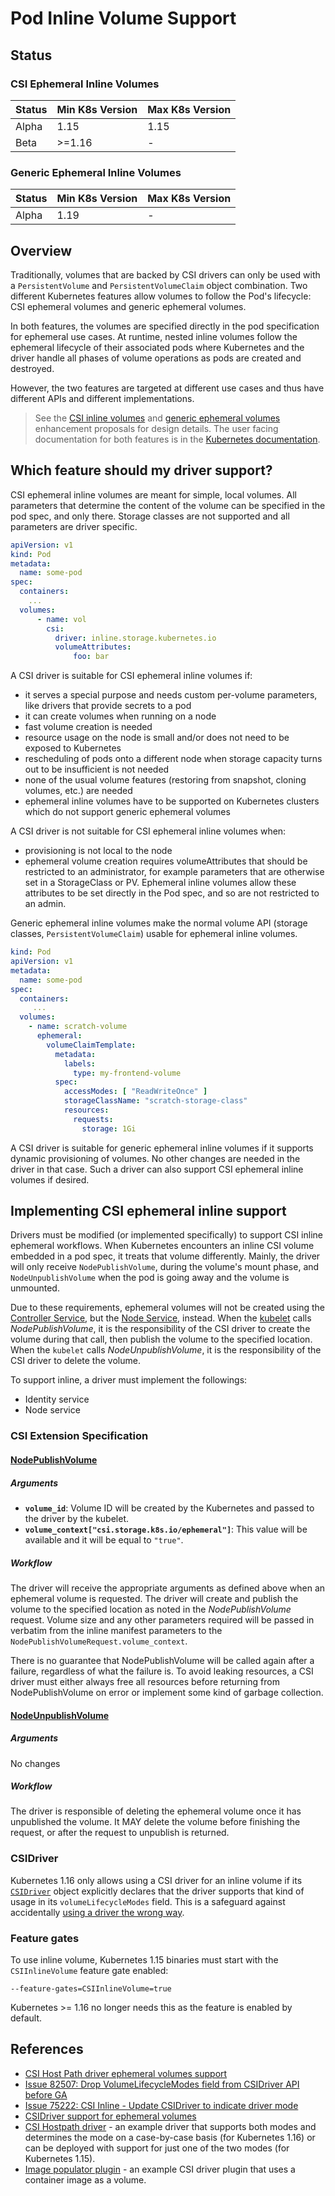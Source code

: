 # Pod Inline Volume Support

## Status

### CSI Ephemeral Inline Volumes

Status | Min K8s Version | Max K8s Version
--|--|--
Alpha | 1.15 | 1.15
Beta | >=1.16 | -

### Generic Ephemeral Inline Volumes

Status | Min K8s Version | Max K8s Version
--|--|--
Alpha | 1.19 | -

## Overview
Traditionally, volumes that are backed by CSI drivers can only be used
with a `PersistentVolume` and `PersistentVolumeClaim` object
combination. Two different Kubernetes features allow volumes to follow
the Pod's lifecycle: CSI ephemeral volumes and generic ephemeral
volumes.

In both features, the volumes are specified directly in the pod
specification for ephemeral use cases.  At runtime, nested inline
volumes follow the ephemeral lifecycle of their associated pods where
Kubernetes and the driver handle all phases of volume operations as
pods are created and destroyed.

However, the two features are targeted at different use cases and thus
have different APIs and different implementations.

> See the [CSI inline
> volumes](https://github.com/kubernetes/enhancements/tree/master/keps/sig-storage/596-csi-inline-volumes)
> and [generic ephemeral
> volumes](https://github.com/kubernetes/enhancements/tree/master/keps/sig-storage/1698-generic-ephemeral-volumes)
> enhancement proposals for design details. The user facing
> documentation for both features is in the [Kubernetes
> documentation](https://kubernetes.io/docs/concepts/storage/ephemeral-volumes/).


## Which feature should my driver support?

CSI ephemeral inline volumes are meant for simple, local volumes. All
parameters that determine the content of the volume can be specified
in the pod spec, and only there. Storage classes are not supported and
all parameters are driver specific.

```yaml
apiVersion: v1
kind: Pod
metadata:
  name: some-pod
spec:
  containers:
    ...
  volumes:
      - name: vol
        csi:
          driver: inline.storage.kubernetes.io
          volumeAttributes:
              foo: bar
```

A CSI driver is suitable for CSI ephemeral inline volumes if:
- it serves a special purpose and needs custom per-volume parameters,
  like drivers that provide secrets to a pod
- it can create volumes when running on a node
- fast volume creation is needed
- resource usage on the node is small and/or does not need to be exposed
  to Kubernetes
- rescheduling of pods onto a different node when storage capacity
  turns out to be insufficient is not needed
- none of the usual volume features (restoring from snapshot,
  cloning volumes, etc.) are needed
- ephemeral inline volumes have to be supported on Kubernetes clusters
  which do not support generic ephemeral volumes

A CSI driver is not suitable for CSI ephemeral inline volumes when:
- provisioning is not local to the node
- ephemeral volume creation requires volumeAttributes that should be restricted
  to an administrator, for example parameters that are otherwise set in a
  StorageClass or PV. Ephemeral inline volumes allow these attributes to be set
  directly in the Pod spec, and so are not restricted to an admin.

Generic ephemeral inline volumes make the normal volume API (storage
classes, `PersistentVolumeClaim`) usable for ephemeral inline
volumes.

```yaml
kind: Pod
apiVersion: v1
metadata:
  name: some-pod
spec:
  containers:
     ...
  volumes:
    - name: scratch-volume
      ephemeral:
        volumeClaimTemplate:
          metadata:
            labels:
              type: my-frontend-volume
          spec:
            accessModes: [ "ReadWriteOnce" ]
            storageClassName: "scratch-storage-class"
            resources:
              requests:
                storage: 1Gi
```

A CSI driver is suitable for generic ephemeral inline volumes if it
supports dynamic provisioning of volumes. No other changes are needed
in the driver in that case. Such a driver can also support CSI
ephemeral inline volumes if desired.

## Implementing CSI ephemeral inline support

Drivers must be modified (or implemented specifically) to support CSI inline
ephemeral workflows. When Kubernetes encounters an inline CSI volume embedded
in a pod spec, it treats that volume differently. Mainly, the driver will only
receive `NodePublishVolume`, during the volume's mount phase, and `NodeUnpublishVolume` when
the pod is going away and the volume is unmounted.

Due to these requirements, ephemeral volumes will not be created using the [Controller
Service](https://github.com/container-storage-interface/spec/blob/master/spec.md#controller-service-rpc),
but the [Node
Service](https://github.com/container-storage-interface/spec/blob/master/spec.md#node-service-rpc),
instead. When the
[kubelet](https://github.com/kubernetes/kubernetes/blob/70132b0f130acc0bed193d9ba59dd186f0e634cf/pkg/volume/csi/csi_mounter.go#L329)
calls _NodePublishVolume_, it is the responsibility of the CSI driver to create the
volume during that call, then publish the volume to the specified location. When
the `kubelet` calls _NodeUnpublishVolume_, it is the responsibility of the CSI
driver to delete the volume.

To support inline, a driver must implement the followings:

- Identity service
- Node service

### CSI Extension Specification

#### [NodePublishVolume](https://github.com/container-storage-interface/spec/blob/master/spec.md#nodepublishvolume)

##### Arguments

* **`volume_id`**: Volume ID will be created by the Kubernetes and passed to the
  driver by the kubelet.
* **`volume_context["csi.storage.k8s.io/ephemeral"]`**: This value will be
  available and it will be equal to `"true"`.

##### Workflow

The driver will receive the appropriate arguments as defined above when an
ephemeral volume is requested. The driver will create and publish the volume
to the specified location as noted in the _NodePublishVolume_ request. Volume
size and any other parameters required will be passed in verbatim from the
inline manifest parameters to the `NodePublishVolumeRequest.volume_context`.

There is no guarantee that NodePublishVolume will be called again after a
failure, regardless of what the failure is. To avoid leaking resources, a CSI
driver must either always free all resources before returning from
NodePublishVolume on error or implement some kind of garbage collection.

#### [NodeUnpublishVolume](https://github.com/container-storage-interface/spec/blob/master/spec.md#nodeunpublishvolume)

##### Arguments

No changes

##### Workflow

The driver is responsible of deleting the ephemeral volume once it has
unpublished the volume. It MAY delete the volume before finishing the request,
or after the request to unpublish is returned.

### CSIDriver

Kubernetes 1.16 only allows using a CSI driver for an inline volume if
its [`CSIDriver`](csi-driver-object.md) object explicitly declares
that the driver supports that kind of usage in its
`volumeLifecycleModes` field. This is a safeguard against accidentally
[using a driver the wrong way](https://github.com/kubernetes/enhancements/blob/master/keps/sig-storage/20190122-csi-inline-volumes.md#support-for-inline-csi-volumes).

### Feature gates

To use inline volume, Kubernetes 1.15 binaries must start with the `CSIInlineVolume` feature gate enabled:
```
--feature-gates=CSIInlineVolume=true
```

Kubernetes >= 1.16 no longer needs this as the feature is enabled by default.

## References

- [CSI Host Path
  driver ephemeral volumes support](https://github.com/kubernetes-csi/csi-driver-host-path/blob/9fdddc2061b9013286e01189b2bf3268276af99b/pkg/hostpath/nodeserver.go#L63-L82)
- [Issue 82507: Drop VolumeLifecycleModes field from CSIDriver API before
  GA](https://github.com/kubernetes/kubernetes/issues/82507)
- [Issue 75222: CSI Inline - Update CSIDriver to indicate driver
  mode](https://github.com/kubernetes/kubernetes/issues/75222)
- [CSIDriver support for ephemeral volumes](https://kubernetes.io/docs/reference/generated/kubernetes-api/v1.19/#csidriver-v1-storage-k8s-io)
- [CSI Hostpath driver](https://github.com/kubernetes-csi/csi-driver-host-path) - an example driver that supports both modes and determines the mode on a case-by-case basis (for Kubernetes 1.16) or can be deployed with support for just one of the two modes (for Kubernetes 1.15).
- [Image populator plugin](https://github.com/kubernetes-csi/csi-driver-image-populator) - an example CSI driver plugin that uses a container image as a volume.
